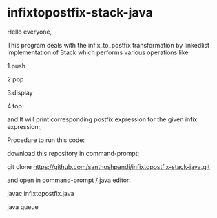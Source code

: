 # infixtopostfix-stack-java

Hello everyone,

This program deals with the infix_to_postfix transformation by linkedlist implementation of Stack which performs various operations like

1.push

2.pop

3.display

4.top

and It will print corresponding postfix expression for the given infix expression;;


Procedure to run this code:

download this repository in command-prompt:

git clone https://github.com/santhoshpandi/infixtopostfix-stack-java.git

and open in command-prompt / java editor:

javac infixtopostfix.java

java queue
